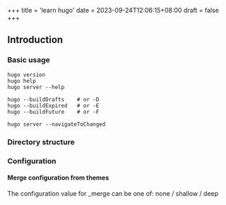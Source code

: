 +++
title = 'learn hugo'
date = 2023-09-24T12:06:15+08:00
draft = false
+++
## Introduction

### Basic usage
```cli
hugo version
hugo help 
hugo server --help

hugo --buildDrafts    # or -D
hugo --buildExpired   # or -E
hugo --buildFuture    # or -F

hugo server --navigateToChanged

```

### Directory structure

### Configuration
#### Merge configuration from themes 

The configuration value for _merge can be one of: none / shallow / deep




